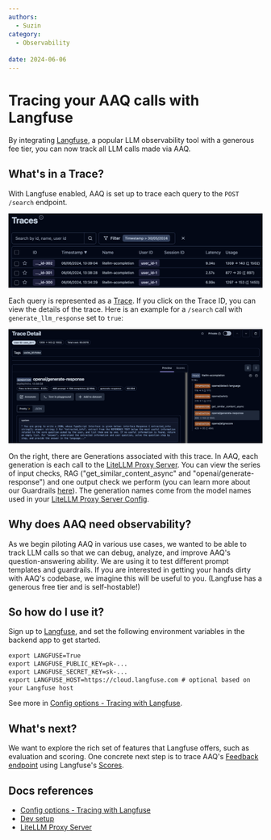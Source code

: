 ```yaml
---
authors:
  - Suzin
category:
  - Observability

date: 2024-06-06
---
```

# Tracing your AAQ calls with Langfuse

By integrating [Langfuse](https://langfuse.com/), a popular LLM observability tool with a generous
fee tier, you can now track all LLM calls made via AAQ.

<!-- more -->

## What's in a Trace?

With Langfuse enabled, AAQ is set up to trace each query to the `POST /search` endpoint.

![Traces page of Langfuse: you can view each trace by query_id and user_id](../images/langfuse-traces.png)

Each query is represented as a
[Trace](https://langfuse.com/docs/tracing#introduction-to-traces-in-langfuse). If you
click on the Trace ID, you can view the details of the trace. Here is an example for a
`/search` call with `generate_llm_response` set to `true`:

![Trace Details page outlining system prompt. On the right there are Generations that fall under this particular Trace: "detect-language", "safety", "get_similar_content_async", "generate-response", etc.](../images/langfuse-trace-detail.png)

On the right, there are Generations associated with this trace. In
AAQ, each generation is each call to the [LiteLLM Proxy Server](../../components/litellm-proxy/index.md).
You can view the series of input checks, RAG ("get_similar_content_async" and
"openai/generate-response") and one output check we perform (you can learn more about
our Guardrails [here](../../components/qa-service/llm-response.md#process-flow)). The generation names come
from the model names used in your [LiteLLM Proxy Server Config](../../components/litellm-proxy/index.md#example-config).

## Why does AAQ need observability?

As we begin piloting AAQ in various use cases, we wanted to be able to track LLM calls
so that we can debug, analyze, and improve AAQ's question-answering ability. We are
using it to test different prompt templates and guardrails. If you are
interested in getting your hands dirty with AAQ's codebase, we imagine this will be
useful to you. (Langfuse has a generous free tier and is self-hostable!)

## So how do I use it?

Sign up to [Langfuse](https://langfuse.com/), and set the following environment variables in the backend app to
get started.

```shell
export LANGFUSE=True
export LANGFUSE_PUBLIC_KEY=pk-...
export LANGFUSE_SECRET_KEY=sk-...
export LANGFUSE_HOST=https://cloud.langfuse.com # optional based on your Langfuse host
```

See more in [Config options - Tracing with Langfuse](../../deployment/config-options.md#tracing-with-langfuse).

## What's next?

We want to explore the rich set of features that Langfuse offers, such as evaluation and
scoring. One concrete next step is to trace AAQ's [Feedback
endpoint](../../components/qa-service/response-feedback.md) using Langfuse's
[Scores](https://langfuse.com/docs/scores/user-feedback).

## Docs references

- [Config options - Tracing with Langfuse](../../deployment/config-options.md#tracing-with-langfuse)
- [Dev setup](../../develop/setup.md)
- [LiteLLM Proxy Server](../../components/litellm-proxy/index.md)
